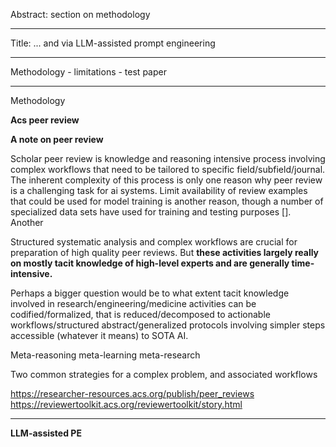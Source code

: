 Abstract: section on methodology

---

Title: ... and via LLM-assisted prompt engineering

---

Methodology - limitations - test paper

---

Methodology

**Acs peer review**  

**A note on peer review**  

Scholar peer review is knowledge and reasoning intensive process involving complex workflows that need to be tailored to specific field/subfield/journal. The inherent complexity of this process is only one reason why peer review is a challenging task for ai systems. Limit availability of review examples that could be used for model training is another reason, though a number of specialized data sets have used for training and testing purposes []. Another

Structured systematic analysis and complex workflows are crucial for preparation of high quality peer reviews. But **these activities largely really on mostly tacit knowledge of high-level experts and are generally time-intensive.**

Perhaps a bigger question would be to what extent tacit knowledge involved in research/engineering/medicine activities can be codified/formalized, that is reduced/decomposed to actionable workflows/structured abstract/generalized protocols involving simpler steps accessible (whatever it means) to SOTA AI.

Meta-reasoning meta-learning meta-research

  

Two common strategies for a complex problem, and associated workflows

https://researcher-resources.acs.org/publish/peer_reviews
https://reviewertoolkit.acs.org/reviewertoolkit/story.html

---

**LLM-assisted PE**

